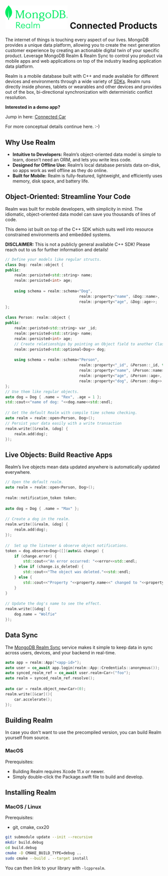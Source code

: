 # [<img src="doc/images/RealmLogo.png" width="200"/>](https://www.mongodb.com/realm) Connected Products 
The internet of things is touching every aspect of our lives. MongoDB provides a unique data platform, allowing you to create the next generation customer experience by creating an actionable digital twin of your specific product. Leverage MongoDB Realm & Realm Sync to control you product via mobile apps and web applications on top of the industry leading application data platform.

Realm is a mobile database built with C++ and made available for different devices and environments through a wide variety of [SDKs](https://docs.mongodb.com/realm/sdk/). Realm runs directly inside phones, tablets or wearables and other devices and provides out of the box, bi-directional synchronization with deterministic conflict resolution.

**Interested in a demo app?**

Jump in here: [Connected Car](examples/remotecontrolledcar)

For more conceptual details continue here. :-)

## Why Use Realm

* **Intuitive to Developers:** Realm’s object-oriented data model is simple to learn, doesn’t need an ORM, and lets you write less code.
* **Designed for Offline Use:** Realm’s local database persists data on-disk, so apps work as well offline as they do online.
* **Built for Mobile:** Realm is fully-featured, lightweight, and efficiently uses memory, disk space, and battery life.

## Object-Oriented: Streamline Your Code

Realm was built for mobile developers, with simplicity in mind. The idiomatic, object-oriented data model can save you thousands of lines of code.

This demo ist built on top of the C++ SDK which suits well into resource constrained environments and embedded systems.

**DISCLAIMER:** This is not a publicly general available C++ SDK! Please reach out to us for further information and details!

```cpp
// Define your models like regular structs.
class Dog: realm::object {
public:
    realm::persisted<std::string> name;
    realm::persisted<int> age;
    
    using schema = realm::schema<"Dog",
                                 realm::property<"name", &Dog::name>,
                                 realm::property<"age", &Dog::age>>;
};

class Person: realm::object {
public:
    realm::peristed<std::string> var _id;
    realm::persisted<std::string> name;
    realm::persisted<int> age;
    // Create relationships by pointing an Object field to another Class
    realm::persisted<std::optional<Dog>> dog;
    
    using schema = realm::schema<"Person",
                                 realm::property<"_id", &Person::_id, true>, // primary key
                                 realm::property<"name", &Person::name>,
                                 realm::property<"age", &Person::age>,
                                 realm::property<"dog", &Person::dog>>;
};
// Use them like regular objects.
auto dog = Dog { .name = "Rex", .age = 1 };
std::cout<<"name of dog: "<<dog.name<<std::endl;

// Get the default Realm with compile time schema checking.
auto realm = realm::open<Person, Dog>();
// Persist your data easily with a write transaction 
realm.write([&realm, &dog] {
    realm.add(dog);
});
```
## Live Objects: Build Reactive Apps
Realm’s live objects mean data updated anywhere is automatically updated everywhere.
```cpp
// Open the default realm.
auto realm = realm::open<Person, Dog>();

realm::notification_token token;

auto dog = Dog { .name = "Max" };

// Create a dog in the realm.
realm.write([&realm, &dog] {
    realm.add(dog);
});

//  Set up the listener & observe object notifications.
token = dog.observe<Dog>([](auto&& change) {
    if (change.error) {
        std::cout<<"An error occurred: "<<error<<std::endl;
    } else if (change.is_deleted) {
        std::cout<<"The object was deleted."<<std::endl;
    } else {
        std::cout<<"Property "<<property.name<<" changed to "<<property.new_value<<std::endl;
    }
}

// Update the dog's name to see the effect.
realm.write([&dog] {
    dog.name = "Wolfie"
});
```

## Data Sync
The [MongoDB Realm Sync](https://www.mongodb.com/realm/mobile/sync) service makes it simple to keep data in sync across users, devices, and your backend in real-time.
```cpp
auto app = realm::App("<app-id>");
auto user = co_await app.login(realm::App::Credentials::anonymous());
auto synced_realm_ref = co_await user.realm<Car>("foo");
auto realm = synced_realm_ref.resolve();

auto car = realm.object_new<Car>(0);
realm.write([&car](){
    car.accelerate();
});
```

## Building Realm

In case you don't want to use the precompiled version, you can build Realm yourself from source.

### MacOS

Prerequisites:

* Building Realm requires Xcode 11.x or newer.
* Simply double-click the Package.swift file to build and develop.

## Installing Realm

### MacOS / Linux

Prerequisites:

* git, cmake, cxx20

```sh
git submodule update --init --recursive
mkdir build.debug
cd build.debug
cmake -D CMAKE_BUILD_TYPE=debug ..
sudo cmake --build . --target install  
```

You can then link to your library with `-lcpprealm`.
 
<img style="width: 0px; height: 0px;" src="https://3eaz4mshcd.execute-api.us-east-1.amazonaws.com/prod?s=https://github.com/realm/realm-cocoa#README.md">
